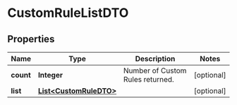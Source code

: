 
# CustomRuleListDTO

## Properties
Name | Type | Description | Notes
------------ | ------------- | ------------- | -------------
**count** | **Integer** | Number of Custom Rules returned.  |  [optional]
**list** | [**List&lt;CustomRuleDTO&gt;**](CustomRuleDTO.md) |  |  [optional]



